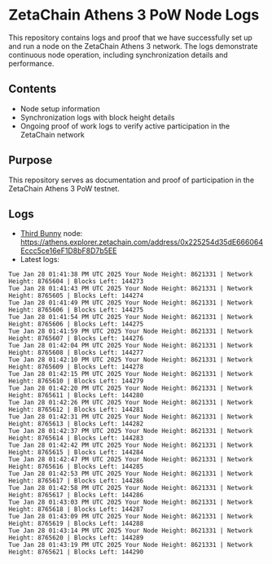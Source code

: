 # ZetaChain Athens 3 PoW Node Logs
This repository contains logs and proof that we have successfully set up and run a node on the ZetaChain Athens 3 network. The logs demonstrate continuous node operation, including synchronization details and performance.

## Contents
- Node setup information
- Synchronization logs with block height details
- Ongoing proof of work logs to verify active participation in the ZetaChain network

## Purpose
This repository serves as documentation and proof of participation in the ZetaChain Athens 3 PoW testnet.

## Logs

- [Third Bunny](https://thirdbunny.xyz/) node: https://athens.explorer.zetachain.com/address/0x225254d35dE666064Eccc5ce16eF1D8bF8D7b5EE
- Latest logs:
```
Tue Jan 28 01:41:38 PM UTC 2025 Your Node Height: 8621331 | Network Height: 8765604 | Blocks Left: 144273
Tue Jan 28 01:41:43 PM UTC 2025 Your Node Height: 8621331 | Network Height: 8765605 | Blocks Left: 144274
Tue Jan 28 01:41:49 PM UTC 2025 Your Node Height: 8621331 | Network Height: 8765606 | Blocks Left: 144275
Tue Jan 28 01:41:54 PM UTC 2025 Your Node Height: 8621331 | Network Height: 8765606 | Blocks Left: 144275
Tue Jan 28 01:41:59 PM UTC 2025 Your Node Height: 8621331 | Network Height: 8765607 | Blocks Left: 144276
Tue Jan 28 01:42:04 PM UTC 2025 Your Node Height: 8621331 | Network Height: 8765608 | Blocks Left: 144277
Tue Jan 28 01:42:10 PM UTC 2025 Your Node Height: 8621331 | Network Height: 8765609 | Blocks Left: 144278
Tue Jan 28 01:42:15 PM UTC 2025 Your Node Height: 8621331 | Network Height: 8765610 | Blocks Left: 144279
Tue Jan 28 01:42:20 PM UTC 2025 Your Node Height: 8621331 | Network Height: 8765611 | Blocks Left: 144280
Tue Jan 28 01:42:26 PM UTC 2025 Your Node Height: 8621331 | Network Height: 8765612 | Blocks Left: 144281
Tue Jan 28 01:42:31 PM UTC 2025 Your Node Height: 8621331 | Network Height: 8765613 | Blocks Left: 144282
Tue Jan 28 01:42:37 PM UTC 2025 Your Node Height: 8621331 | Network Height: 8765614 | Blocks Left: 144283
Tue Jan 28 01:42:42 PM UTC 2025 Your Node Height: 8621331 | Network Height: 8765615 | Blocks Left: 144284
Tue Jan 28 01:42:47 PM UTC 2025 Your Node Height: 8621331 | Network Height: 8765616 | Blocks Left: 144285
Tue Jan 28 01:42:53 PM UTC 2025 Your Node Height: 8621331 | Network Height: 8765617 | Blocks Left: 144286
Tue Jan 28 01:42:58 PM UTC 2025 Your Node Height: 8621331 | Network Height: 8765617 | Blocks Left: 144286
Tue Jan 28 01:43:03 PM UTC 2025 Your Node Height: 8621331 | Network Height: 8765618 | Blocks Left: 144287
Tue Jan 28 01:43:09 PM UTC 2025 Your Node Height: 8621331 | Network Height: 8765619 | Blocks Left: 144288
Tue Jan 28 01:43:14 PM UTC 2025 Your Node Height: 8621331 | Network Height: 8765620 | Blocks Left: 144289
Tue Jan 28 01:43:19 PM UTC 2025 Your Node Height: 8621331 | Network Height: 8765621 | Blocks Left: 144290
```
